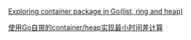 [Exploring container package in Go(list, ring and heap)](https://therebelsource.com/blog/exploring-container-package-in-go-list-ring-and-heap/9zTBiMaaYg)

[使用Go自带的container/heap实现最小时间差计算](https://blog.csdn.net/luopotaotao/article/details/79395895)